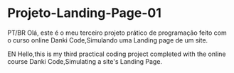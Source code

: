# Projeto-Landing-Page-01

PT/BR
Olá, este é o meu terceiro projeto prático de programação feito com o curso online Danki Code,Simulando uma Landing page de um site.

EN
Hello,this is my third practical coding project completed with the online course Danki Code,Simulating a site's Landing Page.
